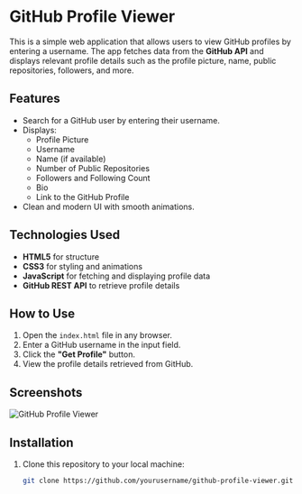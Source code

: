 # GitHub Profile Viewer

This is a simple web application that allows users to view GitHub profiles by entering a username. The app fetches data from the **GitHub API** and displays relevant profile details such as the profile picture, name, public repositories, followers, and more.

## Features

- Search for a GitHub user by entering their username.
- Displays:
  - Profile Picture
  - Username
  - Name (if available)
  - Number of Public Repositories
  - Followers and Following Count
  - Bio
  - Link to the GitHub Profile
- Clean and modern UI with smooth animations.

## Technologies Used

- **HTML5** for structure
- **CSS3** for styling and animations
- **JavaScript** for fetching and displaying profile data
- **GitHub REST API** to retrieve profile details

## How to Use

1. Open the `index.html` file in any browser.
2. Enter a GitHub username in the input field.
3. Click the **"Get Profile"** button.
4. View the profile details retrieved from GitHub.

## Screenshots

![GitHub Profile Viewer](https://via.placeholder.com/600x300?text=Add+Screenshots+Here)

## Installation

1. Clone this repository to your local machine:

   ```bash
   git clone https://github.com/yourusername/github-profile-viewer.git

